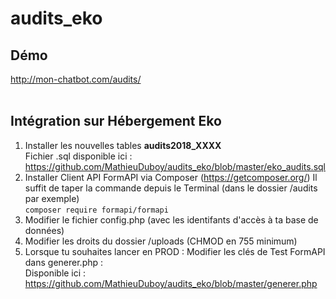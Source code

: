 # audits_eko
## Démo 
http://mon-chatbot.com/audits/ 
<br /><br />
## Intégration sur Hébergement Eko 
1. Installer les nouvelles tables **audits2018_XXXX**<br />
Fichier .sql disponible ici : https://github.com/MathieuDuboy/audits_eko/blob/master/eko_audits.sql
2. Installer Client API FormAPI via Composer (https://getcomposer.org/)
Il suffit de taper la commande depuis le Terminal (dans le dossier /audits par exemple)<br />
```` composer require formapi/formapi ````
3. Modifier le fichier config.php (avec les identifants d'accès à ta base de données)
4. Modifier les droits du dossier /uploads (CHMOD en 755 minimum)
5. Lorsque tu souhaites lancer en PROD : Modifier les clés de Test FormAPI dans generer.php :<br />
Disponible ici : https://github.com/MathieuDuboy/audits_eko/blob/master/generer.php